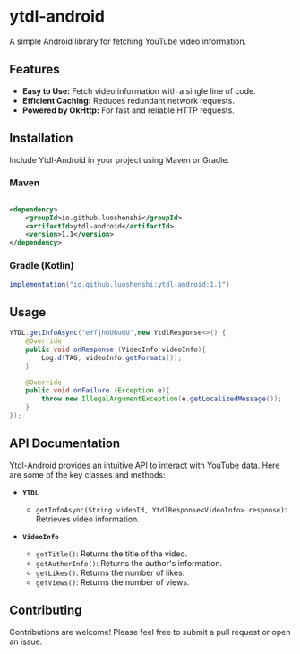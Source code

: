 # ytdl-android

A simple Android library for fetching YouTube video information.

## Features

- **Easy to Use:** Fetch video information with a single line of code.
- **Efficient Caching:** Reduces redundant network requests.
- **Powered by OkHttp:** For fast and reliable HTTP requests.

## Installation

Include Ytdl-Android in your project using Maven or Gradle.

### Maven

```xml

<dependency>
    <groupId>io.github.luoshenshi</groupId>
    <artifactId>ytdl-android</artifactId>
    <version>1.1</version>
</dependency>
```

### Gradle (Kotlin)

```groovy
implementation("io.github.luoshenshi:ytdl-android:1.1")
```

## Usage

```java
YTDL.getInfoAsync("eYfjh0U6uQU",new YtdlResponse<>() {
    @Override
    public void onResponse (VideoInfo videoInfo){
        Log.d(TAG, videoInfo.getFormats());
    }

    @Override
    public void onFailure (Exception e){
        throw new IllegalArgumentException(e.getLocalizedMessage());
    }
});
```

## API Documentation

Ytdl-Android provides an intuitive API to interact with YouTube data. Here are some of the key
classes and methods:

- **`YTDL`**
    - `getInfoAsync(String videoId, YtdlResponse<VideoInfo> response)`: Retrieves video information.

- **`VideoInfo`**
    - `getTitle()`: Returns the title of the video.
    - `getAuthorInfo()`: Returns the author's information.
    - `getLikes()`: Returns the number of likes.
    - `getViews()`: Returns the number of views.

## Contributing

Contributions are welcome! Please feel free to submit a pull request or open an issue.
